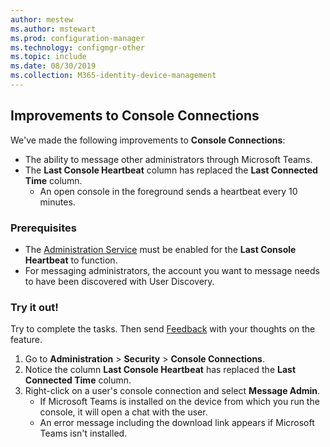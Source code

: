 ```yaml
---
author: mestew
ms.author: mstewart
ms.prod: configuration-manager
ms.technology: configmgr-other
ms.topic: include
ms.date: 08/30/2019
ms.collection: M365-identity-device-management
---
```


## Improvements to Console Connections
<!--4923997-->
We've made the following improvements to **Console Connections**:

- The ability to message other administrators through Microsoft Teams.
- The **Last Console Heartbeat** column has replaced the **Last Connected Time** column.
  - An open console in the foreground sends a heartbeat every 10 minutes.

### Prerequisites

- The [Administration Service](/sccm/core/plan-design/hierarchy/plan-for-the-sms-provider#bkmk_admin-service) must be enabled for the **Last Console Heartbeat** to function. 
- For messaging administrators, the account you want to message needs to have been discovered with User Discovery.

### Try it out!

Try to complete the tasks. Then send [Feedback](/sccm/core/understand/find-help#product-feedback) with your thoughts on the feature.

1. Go to **Administration** > **Security** > **Console Connections**.
1. Notice the column **Last Console Heartbeat** has replaced the **Last Connected Time** column.
1. Right-click on a user's console connection and select **Message Admin**.
    - If Microsoft Teams is installed on the device from which you run the console, it will open a chat with the user.
    - An error message including the download link appears if Microsoft Teams isn't installed.
